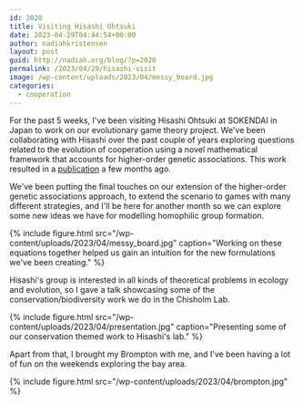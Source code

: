```yaml
---
id: 2020
title: Visiting Hisashi Ohtsuki
date: 2023-04-29T04:44:54+00:00
author: nadiahkristensen
layout: post
guid: http://nadiah.org/blog/?p=2020
permalink: /2023/04/29/hisashi-visit
image: /wp-content/uploads/2023/04/messy_board.jpg
categories:
  - cooperation
---
```


For the past 5 weeks, I've been visiting Hisashi Ohtsuki at SOKENDAI in Japan to work on our evolutionary game theory project. We've been collaborating with Hisashi over the past couple of years exploring questions related to the evolution of cooperation using a novel mathematical framework that accounts for higher-order genetic associations. This work resulted in a [publication](https://doi.org/10.1038/s41598-022-24590-y) a few months ago.

We've been putting the final touches on our extension of the higher-order genetic associations approach, to extend the scenario to games with many different strategies, and I'll be here for another month so we can explore some new ideas we have for modelling homophilic group formation.

{%
    include figure.html
    src="/wp-content/uploads/2023/04/messy_board.jpg"
    caption="Working on these equations together helped us gain an intuition for the new formulations we've been creating."
%}


Hisashi's group is interested in all kinds of theoretical problems in ecology and evolution, so I gave a talk showcasing some of the conservation/biodiversity work we do in the Chisholm Lab. 

{%
    include figure.html
    src="/wp-content/uploads/2023/04/presentation.jpg"
    caption="Presenting some of our conservation themed work to Hisashi's lab."
%}


Apart from that, I brought my Brompton with me, and I've been having a lot of fun on the weekends exploring the bay area.

{%
    include figure.html
    src="/wp-content/uploads/2023/04/brompton.jpg"
%}
